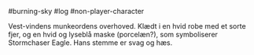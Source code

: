 #burning-sky #log #non-player-character

Vest-vindens munkeordens overhoved. Klædt i en hvid robe med et sorte fjer, og en hvid og lyseblå maske (porcelæn?), som symboliserer Stormchaser Eagle.
Hans stemme er svag og hæs.
